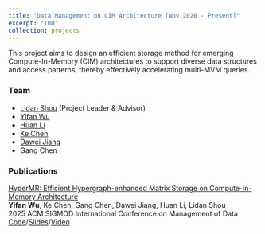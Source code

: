 ```yaml
---
title: "Data Management on CIM Architecture [Nov 2020 - Present]"
excerpt: "TBD"
collection: projects
---
```


This project aims to design an efficient storage method for emerging Compute-In-Memory (CIM) architectures to support diverse data structures and access patterns, thereby effectively accelerating multi-MVM queries.

### Team
- [Lidan Shou](https://scholar.google.com/citations?user=0OlITuIAAAAJ) (Project Leader & Advisor)
- [Yifan Wu](https://scholar.google.com/citations?user=l2GmQnQAAAAJ)
- [Huan Li](https://longaspire.github.io/)
- [Ke Chen](https://scholar.google.com/citations?user=cqfBLecAAAAJ)
- [Dawei Jiang](https://scholar.google.com/citations?user=Y2MvjeMAAAAJ)
- Gang Chen

### Publications
[HyperMR: Efficient Hypergraph-enhanced Matrix Storage on Compute-in-Memory Architecture](https://onefanwu.github.io/)  
**Yifan Wu**, Ke Chen, Gang Chen, Dawei Jiang, Huan Li, Lidan Shou  
2025 ACM SIGMOD International Conference on Management of Data    
[Code](https://onefanwu.github.io/)/[Slides](https://onefanwu.github.io/)/[Video](https://onefanwu.github.io/)

<!-- ### Patents -->
